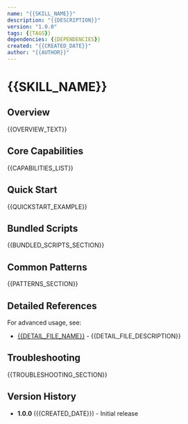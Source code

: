 ```yaml
---
name: "{{SKILL_NAME}}"
description: "{{DESCRIPTION}}"
version: "1.0.0"
tags: {{TAGS}}
dependencies: {{DEPENDENCIES}}
created: "{{CREATED_DATE}}"
author: "{{AUTHOR}}"
---
```


# {{SKILL_NAME}}

## Overview

{{OVERVIEW_TEXT}}

## Core Capabilities

{{CAPABILITIES_LIST}}

## Quick Start

{{QUICKSTART_EXAMPLE}}

## Bundled Scripts

{{BUNDLED_SCRIPTS_SECTION}}

## Common Patterns

{{PATTERNS_SECTION}}

## Detailed References

For advanced usage, see:
- [{{DETAIL_FILE_NAME}}](./{{DETAIL_FILE_NAME}}.md) - {{DETAIL_FILE_DESCRIPTION}}

## Troubleshooting

{{TROUBLESHOOTING_SECTION}}

## Version History

- **1.0.0** ({{CREATED_DATE}}) - Initial release
